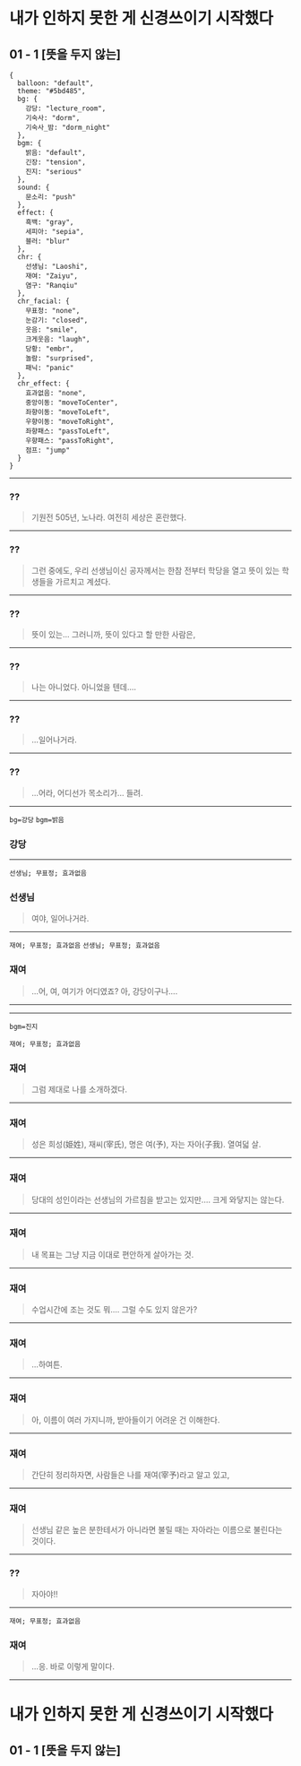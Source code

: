 
# 내가 인하지 못한 게 신경쓰이기 시작했다

## 01 - 1 [뜻을 두지 않는]

```
{
  balloon: "default",
  theme: "#5bd485",
  bg: {
    강당: "lecture_room",
    기숙사: "dorm",
    기숙사_밤: "dorm_night"
  },
  bgm: {
    밝음: "default",
    긴장: "tension",
    진지: "serious"
  },
  sound: {
    문소리: "push"
  },
  effect: {
    흑백: "gray",
    세피아: "sepia",
    블러: "blur"
  },
  chr: {
    선생님: "Laoshi",
    재여: "Zaiyu",
    염구: "Ranqiu"
  },
  chr_facial: {
    무표정: "none",
    눈감기: "closed",
    웃음: "smile",
    크게웃음: "laugh",
    당황: "embr",
    놀람: "surprised",
    패닉: "panic"
  },
  chr_effect: {
    효과없음: "none",
    중앙이동: "moveToCenter",
    좌향이동: "moveToLeft",
    우향이동: "moveToRight",
    좌향패스: "passToLeft",
    우향패스: "passToRight",
    점프: "jump"
  }
}
```

---

### ??
> 기원전 505년, 노나라.
> 여전히 세상은 혼란했다.

---

### ??
> 그런 중에도, 우리 선생님이신 공자께서는
> 한참 전부터 학당을 열고
> 뜻이 있는 학생들을 가르치고 계셨다.

---

### ??
> 뜻이 있는...
> 그러니까, 뜻이 있다고 할 만한 사람은,

---

### ??
> 나는 아니었다.
> 아니었을 텐데....

---

### ??
> ...일어나거라.

---

### ??
> ...어라,
> 어디선가 목소리가... 들려.

---

`bg=강당` `bgm=밝음`

### 강당

---

<!--bgm--> <!--bg-->

`선생님; 무표정; 효과없음`

### 선생님
> 여야, 일어나거라.

---

<!--bgm--> <!--bg-->

`재여; 무표정; 효과없음` `선생님; 무표정; 효과없음`

### 재여
> ...어, 여,
> 여기가 어디였죠?
> 아, 강당이구나....

---

---

`bgm=진지`

`재여; 무표정; 효과없음`

### 재여
> 그럼 제대로 나를 소개하겠다.

---

<!--bgm--> <!--chr-->

### 재여
> 성은 희성(姫姓), 재씨(宰氏), 
> 명은 여(予), 자는 자아(子我). 
> 열여덟 살.

---

<!--bgm--> <!--chr-->

### 재여
> 당대의 성인이라는 선생님의
> 가르침을 받고는 있지만....
> 크게 와닿지는 않는다.

---

<!--bgm--> <!--chr-->

### 재여
> 내 목표는 그냥 지금 이대로
> 편안하게 살아가는 것.

---

<!--bgm--> <!--chr-->

### 재여
> 수업시간에 조는 것도 뭐....
> 그럴 수도 있지 않은가?

---

<!--bgm--> <!--chr-->

### 재여
> ...하여튼.

---

<!--bgm--> <!--chr-->

### 재여
> 아, 이름이 여러 가지니까,
> 받아들이기 어려운 건 이해한다.

---

<!--bgm--> <!--chr-->

### 재여
> 간단히 정리하자면,
> 사람들은 나를 재여(宰予)라고 
> 알고 있고,

---

<!--bgm--> <!--chr-->

### 재여 
> 선생님 같은 높은 분한테서가 아니라면
> 불릴 때는 자아라는 이름으로 
> 불린다는 것이다.

---

<!--bgm-->

### ??
> 자아야!!

---

<!--bgm-->

`재여; 무표정; 효과없음`

### 재여
> ...응. 바로 이렇게 말이다.

---

# 내가 인하지 못한 게 신경쓰이기 시작했다

## 01 - 1 [뜻을 두지 않는]
